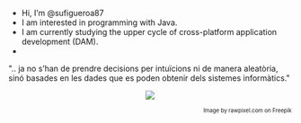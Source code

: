 - Hi, I’m @sufigueroa87
- I am interested in programming with Java.
- I am currently studying the upper cycle of cross-platform application development (DAM).
-
".. ja no s’han de prendre decisions per intuïcions ni de manera aleatòria, sinó basades en les dades que es poden obtenir dels sistemes informàtics."

<p align="center">
  <img src="https://img.freepik.com/premium-photo/watercolor-painting-leaves-flower-white-background_128862-518.jpg" />
</p>

<p align="right">
  <sub>
    <sub>Image by rawpixel.com on Freepik</sub>
  </sub>
</p>

